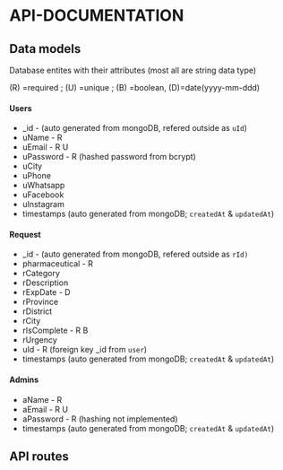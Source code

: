 # API-DOCUMENTATION

## Data models
Database entites with their attributes (most all are string data type)

\(R\) =required ; (U) =unique ; (B) =boolean, (D)=date(yyyy-mm-ddd)
#### Users
- _id - (auto generated from mongoDB, refered outside as `uId`)
- uName - R
- uEmail - R U
- uPassword - R (hashed password from bcrypt)
- uCity
- uPhone
- uWhatsapp
- uFacebook
- uInstagram
- timestamps (auto generated from mongoDB; `createdAt` & `updatedAt`)
#### Request
- _id - (auto generated from mongoDB, refered outside as `rId)` 
- pharmaceutical - R
- rCategory
- rDescription
- rExpDate - D
- rProvince
- rDistrict
- rCity
- rIsComplete - R B
- rUrgency
- uId - R (foreign key _id from `user`)
- timestamps (auto generated from mongoDB; `createdAt` & `updatedAt`)
#### Admins
- aName - R
- aEmail - R U
- aPassword - R (hashing not implemented)
- timestamps (auto generated from mongoDB; `createdAt` & `updatedAt`)

## API routes




